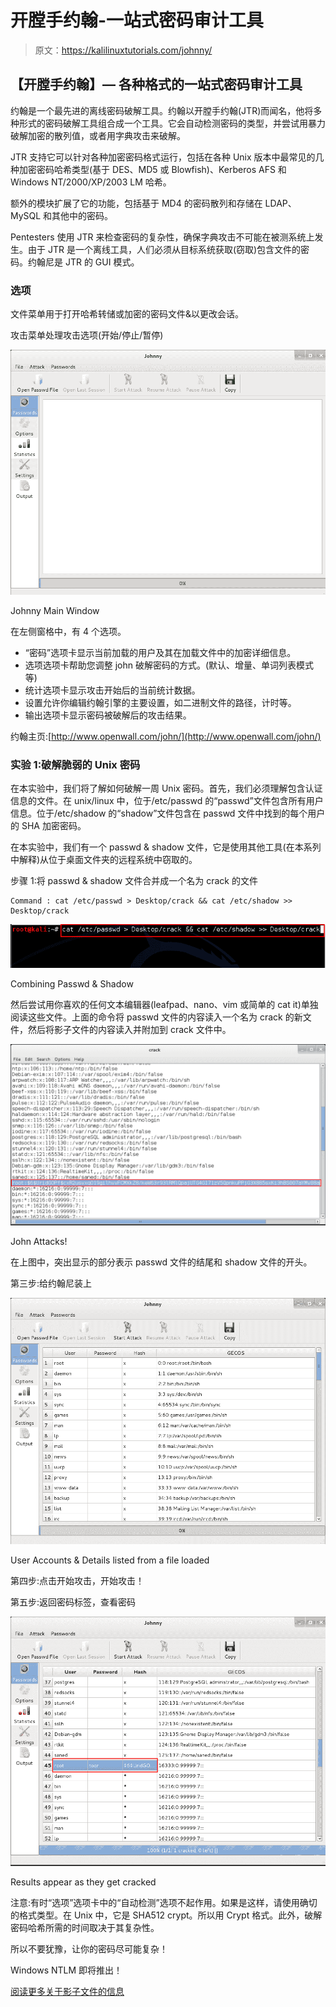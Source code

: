 # 开膛手约翰-一站式密码审计工具

> 原文：<https://kalilinuxtutorials.com/johnny/>

## **【开膛手约翰】—** 各种格式的一站式密码审计工具

约翰是一个最先进的离线密码破解工具。约翰以开膛手约翰(JTR)而闻名，他将多种形式的密码破解工具组合成一个工具。它会自动检测密码的类型，并尝试用暴力破解加密的散列值，或者用字典攻击来破解。

JTR 支持它可以针对各种加密密码格式运行，包括在各种 Unix 版本中最常见的几种加密密码哈希类型(基于 DES、MD5 或 Blowfish)、Kerberos AFS 和 Windows NT/2000/XP/2003 LM 哈希。

额外的模块扩展了它的功能，包括基于 MD4 的密码散列和存储在 LDAP、MySQL 和其他中的密码。

Pentesters 使用 JTR 来检查密码的复杂性，确保字典攻击不可能在被测系统上发生。由于 JTR 是一个离线工具，人们必须从目标系统获取(窃取)包含文件的密码。约翰尼是 JTR 的 GUI 模式。

### **选项**

文件菜单用于打开哈希转储或加密的密码文件&以更改会话。

攻击菜单处理攻击选项(开始/停止/暂停)

[![johnny](img/3ff3ed793c4f094c1408a8095b07d110.png)](http://kalilinuxtutorials.com/wp-content/uploads/2015/05/johnny1.png)

Johnny Main Window

在左侧窗格中，有 4 个选项。

*   “密码”选项卡显示当前加载的用户及其在加载文件中的加密详细信息。
*   选项选项卡帮助您调整 john 破解密码的方式。(默认、增量、单词列表模式等)
*   统计选项卡显示攻击开始后的当前统计数据。
*   设置允许你编辑约翰引擎的主要设置，如二进制文件的路径，计时等。
*   输出选项卡显示密码被破解后的攻击结果。

约翰主页:[http://www.openwall.com/john/](http://www.openwall.com/john/)

### **实验 1:破解脆弱的 Unix 密码**

在本实验中，我们将了解如何破解一周 Unix 密码。首先，我们必须理解包含认证信息的文件。在 unix/linux 中，位于/etc/passwd 的“passwd”文件包含所有用户信息。位于/etc/shadow 的“shadow”文件包含在 passwd 文件中找到的每个用户的 SHA 加密密码。

在本实验中，我们有一个 passwd & shadow 文件，它是使用其他工具(在本系列中解释)从位于桌面文件夹的远程系统中窃取的。

步骤 1:将 passwd & shadow 文件合并成一个名为 crack 的文件

```
Command : cat /etc/passwd > Desktop/crack && cat /etc/shadow >> Desktop/crack
```

[![johnny](img/da70759f45fcd136401879c12e371589.png)](http://kalilinuxtutorials.com/wp-content/uploads/2015/05/johnny2.png)

Combining Passwd & Shadow

然后尝试用你喜欢的任何文本编辑器(leafpad、nano、vim 或简单的 cat it)单独阅读这些文件。上面的命令将 passwd 文件的内容读入一个名为 crack 的新文件，然后将影子文件的内容读入并附加到 crack 文件中。

[![johnny](img/9ea1d507dd879461db672aca0d2baa48.png)](http://kalilinuxtutorials.com/wp-content/uploads/2015/05/johnny3.png)

John Attacks!

在上图中，突出显示的部分表示 passwd 文件的结尾和 shadow 文件的开头。

第三步:给约翰尼装上

[![johnny](img/dd980a8aa11dd89d22d8ac2fd049a216.png)](http://kalilinuxtutorials.com/wp-content/uploads/2015/05/johnny4.png)

User Accounts & Details listed from a file loaded

第四步:点击开始攻击，开始攻击！

第五步:返回密码标签，查看密码

[![johnny](img/59e50ff5f389d92e454b26aba7e11265.png)](http://kalilinuxtutorials.com/wp-content/uploads/2015/05/johnny5.png)

Results appear as they get cracked

注意:有时“选项”选项卡中的“自动检测”选项不起作用。如果是这样，请使用确切的格式类型。在 Unix 中，它是 SHA512 crypt。所以用 Crypt 格式。此外，破解密码哈希所需的时间取决于其复杂性。

所以不要犹豫，让你的密码尽可能复杂！

Windows NTLM 即将推出！

[阅读更多关于影子文件的信息](http://www.slashroot.in/how-are-passwords-stored-linux-understanding-hashing-shadow-utils)